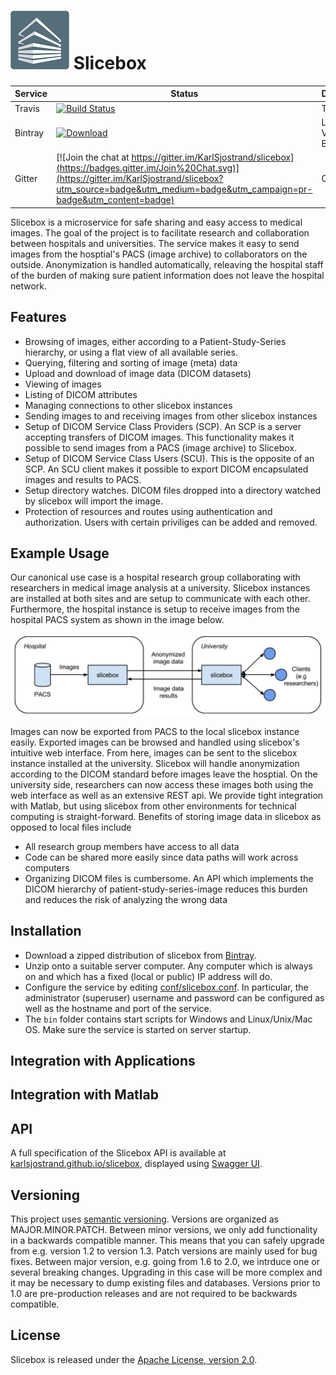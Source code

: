 ![](./docs/logo_white_framed.png "Slicebox") Slicebox
=====================================================

Service | Status | Description
------- | ------ | -----------
Travis  | [![Build Status](https://travis-ci.org/KarlSjostrand/slicebox.svg?branch=develop)](https://travis-ci.org/KarlSjostrand/slicebox.svg?branch=develop) | Tests
Bintray | [ ![Download](https://api.bintray.com/packages/karlsjostrand/slicebox/universal/images/download.svg) ](https://bintray.com/karlsjostrand/slicebox/universal/_latestVersion) | Latest Version on Bintray
Gitter | [![Join the chat at https://gitter.im/KarlSjostrand/slicebox](https://badges.gitter.im/Join%20Chat.svg)](https://gitter.im/KarlSjostrand/slicebox?utm_source=badge&utm_medium=badge&utm_campaign=pr-badge&utm_content=badge) | Chatroom


Slicebox is a microservice for safe sharing and easy access to medical images. The goal of the project is to facilitate research and collaboration between hospitals and universities. The service makes it easy to send images from the hosptial's PACS (image archive) to collaborators on the outside. Anonymization is handled automatically, releaving the hospital staff of the burden of making sure patient information does not leave the hospital network.

Features
--------

* Browsing of images, either according to a Patient-Study-Series hierarchy, or using a flat view of all available series. 
* Querying, filtering and sorting of image (meta) data
* Upload and download of image data (DICOM datasets)
* Viewing of images
* Listing of DICOM attributes
* Managing connections to other slicebox instances
* Sending images to and receiving images from other slicebox instances
* Setup of DICOM Service Class Providers (SCP). An SCP is a server accepting transfers of DICOM images. This functionality makes it possible to send images from a PACS (image archive) to Slicebox.
* Setup of DICOM Service Class Users (SCU). This is the opposite of an SCP. An SCU client makes it possible to export DICOM encapsulated images and results to PACS.
* Setup directory watches. DICOM files dropped into a directory watched by slicebox will import the image.
* Protection of resources and routes using authentication and authorization. Users with certain priviliges can be added and removed.

Example Usage
-------------

Our canonical use case is a hospital research group collaborating with researchers in medical image analysis at a university. Slicebox instances are installed at both sites and are setup to communicate with each other. Furthermore, the hospital instance is setup to receive images from the hospital PACS system as shown in the image below.

![example slicebox setup](./docs/hospital-uni.png "Example use case setup")

Images can now be exported from PACS to the local slicebox instance easily. Exported images can be browsed and handled using slicebox's intuitive web interface. From here, images can be sent to the slicebox instance installed at the university. Slicebox will handle anonymization according to the DICOM standard before images leave the hosptial. On the university side, researchers can now access these images both using the web interface as well as an extensive REST api. We provide tight integration with Matlab, but using slicebox from other environments for technical computing is straight-forward. Benefits of storing image data in slicebox as opposed to local files include

* All research group members have access to all data
* Code can be shared more easily since data paths will work across computers
* Organizing DICOM files is cumbersome. An API which implements the DICOM hierarchy of patient-study-series-image reduces this burden and reduces the risk of analyzing the wrong data

Installation
------------

* Download a zipped distribution of slicebox from [Bintray](https://bintray.com/karlsjostrand/slicebox/universal/_latestVersion).
* Unzip onto a suitable server computer. Any computer which is always on and which has a fixed (local or public) IP address will do.
* Configure the service by editing [conf/slicebox.conf](./src/main/resources/application.conf). In particular, the administrator (superuser) username and password can be configured as well as the hostname and port of the service.
* The `bin` folder contains start scripts for Windows and Linux/Unix/Mac OS. Make sure the service is started on server startup. 

Integration with Applications
-----------------------------

Integration with Matlab
-----------------------

API
---

A full specification of the Slicebox API is available at [karlsjostrand.github.io/slicebox](http://karlsjostrand.github.io/slicebox), displayed using [Swagger UI](http://swagger.io).

Versioning
----------

This project uses [semantic versioning](http://semver.org). Versions are organized as MAJOR.MINOR.PATCH. Between minor versions, we only add functionality in a backwards compatible manner. This means that you can safely upgrade from e.g. version 1.2 to version 1.3. Patch versions are mainly used for bug fixes. Between major version, e.g. going from 1.6 to 2.0, we intrduce one or several breaking changes. Upgrading in this case will be more complex and it may be necessary to dump existing files and databases. Versions prior to 1.0 are pre-production releases and are not required to be backwards compatible. 

License
-------

Slicebox is released under the [Apache License, version 2.0](./LICENSE).
